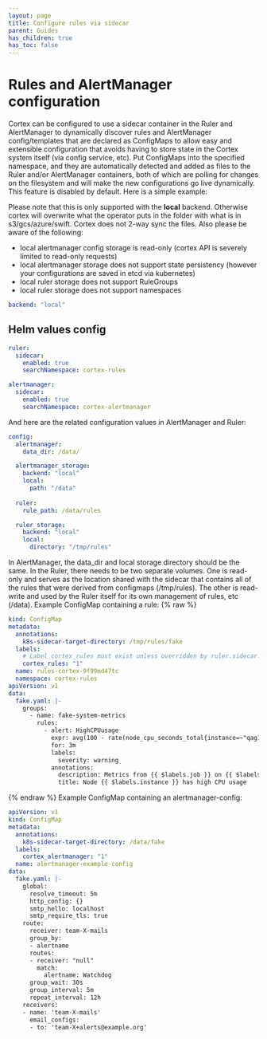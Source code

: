 ```yaml
---
layout: page
title: Configure rules via sidecar
parent: Guides
has_children: true
has_toc: false
---
```

# Rules and AlertManager configuration
Cortex can be configured to use a sidecar container in the Ruler and AlertManager to dynamically discover rules and AlertManager config/templates that are declared as ConfigMaps to allow easy and extensible configuration that avoids having to store state in the Cortex system itself (via config service, etc).
Put ConfigMaps into the specified namespace, and they are automatically detected and added as files to the Ruler and/or AlertManager containers, both of which are polling for changes on the filesystem and will make the new configurations go live dynamically.
This feature is disabled by default. Here is a simple example:

Please note that this is only supported with the **local** backend. Otherwise cortex will overwrite what the operator puts in the folder with what is in s3/gcs/azure/swift. Cortex does not 2-way sync the files. Also please be aware of the following:
- local alertmanager config storage is read-only (cortex API is severely limited to read-only requests)
- local alertmanager storage does not support state persistency (however your configurations are saved in etcd via kubernetes)
- local ruler storage does not support RuleGroups
- local ruler storage does not support namespaces
```yaml
backend: "local"
```

## Helm values config

```yaml
ruler:
  sidecar:
    enabled: true
    searchNamespace: cortex-rules

alertmanager:
  sidecar:
    enabled: true
    searchNamespace: cortex-alertmanager
```
And here are the related configuration values in AlertManager and Ruler:
```yaml
config:
  alertmanager:
    data_dir: /data/

  alertmanager_storage:
    backend: "local"
    local:
      path: "/data"
  
  ruler:
    rule_path: /data/rules

  ruler_storage:
    backend: "local"
    local:
      directory: "/tmp/rules"
```
In AlertManager, the data_dir and local storage directory should be the same.
In the Ruler, there needs to be two separate volumes. One is read-only and serves as the location shared with the sidecar that contains all of the rules that were derived from configmaps (/tmp/rules). The other is read-write and used by the Ruler itself for its own management of rules, etc (/data).
Example ConfigMap containing a rule:
{% raw %}
```yaml
kind: ConfigMap
metadata:
  annotations:
    k8s-sidecar-target-directory: /tmp/rules/fake
  labels:
    # Label cortex_rules must exist unless overridden by ruler.sidecar.label
    cortex_rules: "1"
  name: rules-cortex-9f99md47tc
  namespace: cortex-rules
apiVersion: v1
data:
  fake.yaml: |-
    groups:
      - name: fake-system-metrics
        rules:
          - alert: HighCPUusage
            expr: avg(100 - rate(node_cpu_seconds_total{instance=~"qag1ge1l.+",mode="idle"}[5m]) * 100) by (instance) > 100
            for: 3m
            labels:
              severity: warning
            annotations:
              description: Metrics from {{ $labels.job }} on {{ $labels.instance }} show CPU > 90% for 3m.
              title: Node {{ $labels.instance }} has high CPU usage

```
{% endraw %}
Example ConfigMap containing an alertmanager-config:
```yaml
apiVersion: v1
kind: ConfigMap
metadata:
  annotations:
    k8s-sidecar-target-directory: /data/fake
  labels:
    cortex_alertmanager: "1"
  name: alertmanager-example-config
data:
  fake.yaml: |-
    global:
      resolve_timeout: 5m
      http_config: {}
      smtp_hello: localhost
      smtp_require_tls: true
    route:
      receiver: team-X-mails
      group_by:
      - alertname
      routes:
      - receiver: "null"
        match:
          alertname: Watchdog
      group_wait: 30s
      group_interval: 5m
      repeat_interval: 12h
    receivers:
    - name: 'team-X-mails'
      email_configs:
      - to: 'team-X+alerts@example.org'
```
